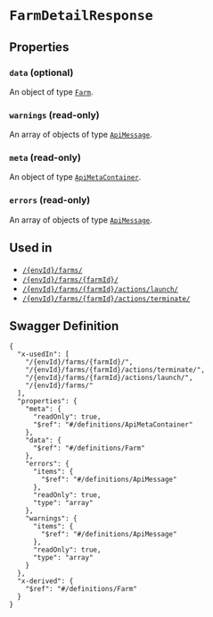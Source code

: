 # `FarmDetailResponse` #







## Properties ##

### `data` (optional) ###




An object of type [`Farm`](./../definitions/Farm.mkd).



### `warnings` (read-only) ###




An array of 
objects of type [`ApiMessage`](./../definitions/ApiMessage.mkd).


### `meta` (read-only) ###




An object of type [`ApiMetaContainer`](./../definitions/ApiMetaContainer.mkd).



### `errors` (read-only) ###




An array of 
objects of type [`ApiMessage`](./../definitions/ApiMessage.mkd).




## Used in ##

  + [`/{envId}/farms/`](./../rest/api/user/v1beta0/{envId}/farms/)
  + [`/{envId}/farms/{farmId}/`](./../rest/api/user/v1beta0/{envId}/farms/{farmId}/)
  + [`/{envId}/farms/{farmId}/actions/launch/`](./../rest/api/user/v1beta0/{envId}/farms/{farmId}/actions/launch/)
  + [`/{envId}/farms/{farmId}/actions/terminate/`](./../rest/api/user/v1beta0/{envId}/farms/{farmId}/actions/terminate/)

## Swagger Definition ##

    {
      "x-usedIn": [
        "/{envId}/farms/{farmId}/", 
        "/{envId}/farms/{farmId}/actions/terminate/", 
        "/{envId}/farms/{farmId}/actions/launch/", 
        "/{envId}/farms/"
      ], 
      "properties": {
        "meta": {
          "readOnly": true, 
          "$ref": "#/definitions/ApiMetaContainer"
        }, 
        "data": {
          "$ref": "#/definitions/Farm"
        }, 
        "errors": {
          "items": {
            "$ref": "#/definitions/ApiMessage"
          }, 
          "readOnly": true, 
          "type": "array"
        }, 
        "warnings": {
          "items": {
            "$ref": "#/definitions/ApiMessage"
          }, 
          "readOnly": true, 
          "type": "array"
        }
      }, 
      "x-derived": {
        "$ref": "#/definitions/Farm"
      }
    }
